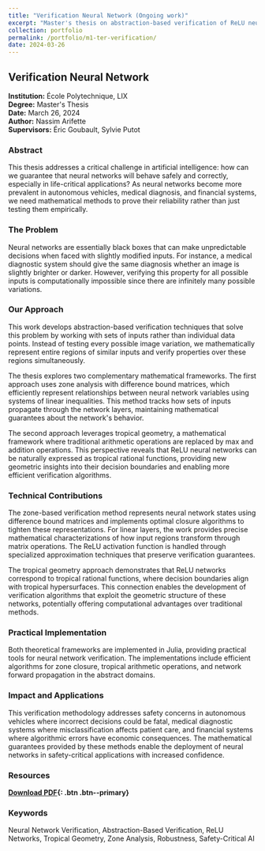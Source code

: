 ```yaml
---
title: "Verification Neural Network (Ongoing work)"
excerpt: "Master's thesis on abstraction-based verification of ReLU neural networks using zones and tropical geometry"
collection: portfolio
permalink: /portfolio/m1-ter-verification/
date: 2024-03-26
---
```


## Verification Neural Network

**Institution:** École Polytechnique, LIX  
**Degree:** Master's Thesis  
**Date:** March 26, 2024  
**Author:** Nassim Arifette  
**Supervisors:** Éric Goubault, Sylvie Putot

### Abstract

This thesis addresses a critical challenge in artificial intelligence: how can we guarantee that neural networks will behave safely and correctly, especially in life-critical applications? As neural networks become more prevalent in autonomous vehicles, medical diagnosis, and financial systems, we need mathematical methods to prove their reliability rather than just testing them empirically.

### The Problem

Neural networks are essentially black boxes that can make unpredictable decisions when faced with slightly modified inputs. For instance, a medical diagnostic system should give the same diagnosis whether an image is slightly brighter or darker. However, verifying this property for all possible inputs is computationally impossible since there are infinitely many possible variations.

### Our Approach

This work develops abstraction-based verification techniques that solve this problem by working with sets of inputs rather than individual data points. Instead of testing every possible image variation, we mathematically represent entire regions of similar inputs and verify properties over these regions simultaneously.

The thesis explores two complementary mathematical frameworks. The first approach uses zone analysis with difference bound matrices, which efficiently represent relationships between neural network variables using systems of linear inequalities. This method tracks how sets of inputs propagate through the network layers, maintaining mathematical guarantees about the network's behavior.

The second approach leverages tropical geometry, a mathematical framework where traditional arithmetic operations are replaced by max and addition operations. This perspective reveals that ReLU neural networks can be naturally expressed as tropical rational functions, providing new geometric insights into their decision boundaries and enabling more efficient verification algorithms.

### Technical Contributions

The zone-based verification method represents neural network states using difference bound matrices and implements optimal closure algorithms to tighten these representations. For linear layers, the work provides precise mathematical characterizations of how input regions transform through matrix operations. The ReLU activation function is handled through specialized approximation techniques that preserve verification guarantees.

The tropical geometry approach demonstrates that ReLU networks correspond to tropical rational functions, where decision boundaries align with tropical hypersurfaces. This connection enables the development of verification algorithms that exploit the geometric structure of these networks, potentially offering computational advantages over traditional methods.

### Practical Implementation

Both theoretical frameworks are implemented in Julia, providing practical tools for neural network verification. The implementations include efficient algorithms for zone closure, tropical arithmetic operations, and network forward propagation in the abstract domains.

### Impact and Applications

This verification methodology addresses safety concerns in autonomous vehicles where incorrect decisions could be fatal, medical diagnostic systems where misclassification affects patient care, and financial systems where algorithmic errors have economic consequences. The mathematical guarantees provided by these methods enable the deployment of neural networks in safety-critical applications with increased confidence.

### Resources

**[Download PDF](/files/Verification_Neural_Network.pdf){: .btn .btn--primary}**

### Keywords
Neural Network Verification, Abstraction-Based Verification, ReLU Networks, Tropical Geometry, Zone Analysis, Robustness, Safety-Critical AI